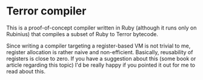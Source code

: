 # Terror compiler

This is a proof-of-concept compiler written in Ruby (although it runs only on
Rubinius) that compiles a subset of Ruby to Terror bytecode.

Since writing a compiler targeting a register-based VM is not trivial to me,
register allocation is rather naive and non-efficient. Basically, reusability
of registers is close to zero. If you have a suggestion about this (some book
or article regarding this topic) I'd be really happy if you pointed it out for
me to read about this.